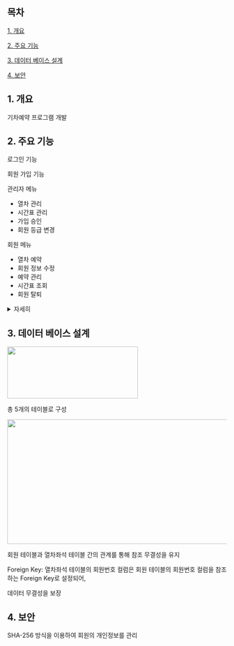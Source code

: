 ## 목차
[1. 개요](#1-개요)

[2. 주요 기능](#2-주요-기능)

[3. 데이터 베이스 설계](#3-데이터-베이스-설계)

[4. 보안](#4-보안)

## 1. 개요
기차예약 프로그램 개발

## 2. 주요 기능
로그인 기능

회원 가입 기능

관리자 메뉴
- 열차 관리
- 시간표 관리
- 가입 승인
- 회원 등급 변경

회원 메뉴
- 열차 예약
- 회원 정보 수정
- 예약 관리
- 시간표 조회
- 회원 탈퇴

<details>
<summary>자세히</summary>
  
<img src="https://github.com/user-attachments/assets/c94f6b4b-b321-467e-a67d-cd569675f1c1" width="500" height="294"/>

로그인 화면

<img src="https://github.com/user-attachments/assets/d02815d8-06de-4b4e-9995-4c1c11e78fa0" width="500" height="294"/>

회원 가입 화면
  
<img src="https://github.com/user-attachments/assets/36aa490a-d413-401d-81bd-de3ae582a06d" width="500" height="294"/>

관리자 메뉴 화면

<img src="https://github.com/user-attachments/assets/644f37ae-522b-4c91-befb-dcd8676f465e" width="500" height="294"/>

회원 메뉴 화면

<img src="https://github.com/user-attachments/assets/1279d04e-3c3e-4f4d-ad8b-6df6bce392fe" width="500" height="294"/>

예매 화면
</details>

## 3. 데이터 베이스 설계
<img src="https://github.com/user-attachments/assets/542b55de-bce4-4db8-86ee-982550ebbc07" width="300" height="119"/>

총 5개의 테이블로 구성

<img src="https://github.com/user-attachments/assets/163f57f4-4c38-494b-95b6-6199efc2901f" width="541" height="286"/>

회원 테이블과 열차좌석 테이블 간의 관계를 통해 참조 무결성을 유지

Foreign Key:
열차좌석 테이블의 회원번호 컬럼은 회원 테이블의 회원번호 컬럼을 참조하는 Foreign Key로 설정되어, 

데이터 무결성을 보장

## 4. 보안

SHA-256 방식을 이용하여 회원의 개인정보를 관리

